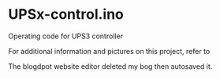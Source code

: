# UPSx-control.ino
Operating code for UPS3 controller

For additional information and pictures on this project,
refer to

The blogdpot website editor deleted my bog then autosaved it.


